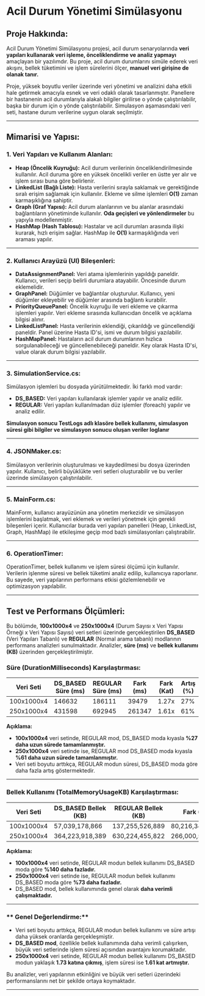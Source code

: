 # Acil Durum Yönetimi Simülasyonu

## **Proje Hakkında:**

Acil Durum Yönetimi Simülasyonu projesi, acil durum senaryolarında **veri yapıları kullanarak veri işleme, önceliklendirme ve analiz yapmayı** amaçlayan bir yazılımdır. Bu proje, acil durum durumlarını simüle ederek veri akışını, bellek tüketimini ve işlem sürelerini ölçer, **manuel veri girişine de olanak tanır.**

Proje, yüksek boyutlu veriler üzerinde veri yönetimi ve analizini daha etkili hale getirmek amacıyla esnek ve veri odaklı olarak tasarlanmıştır. Panellere bir hastanenin acil durumlarıyla alakalı bilgiler girilirse o yönde çalıştırılabilir, başka bir durum için o yönde çalıştırılabilir. Simulasyon aşamasındaki veri seti, hastane durum verilerine uygun olarak seçilmiştir.

---

##  **Mimarisi ve Yapısı:**

### **1. Veri Yapıları ve Kullanım Alanları:**

* **Heap (Öncelik Kuyruğu):** Acil durum verilerinin önceliklendirilmesinde kullanılır. Acil duruma göre en yüksek öncelikli veriler en üstte yer alır ve işlem sırası buna göre belirlenir.
* **LinkedList (Bağlı Liste):** Hasta verilerini sırayla saklamak ve gerektiğinde sıralı erişim sağlamak için kullanılır. Ekleme ve silme işlemleri **O(1)** zaman karmaşıklığına sahiptir.
* **Graph (Graf Yapısı):** Acil durum alanlarının ve bu alanlar arasındaki bağlantıların yönetiminde kullanılır. **Oda geçişleri ve yönlendirmeler** bu yapıyla modellenmiştir.
* **HashMap (Hash Tablosu):** Hastalar ve acil durumları arasında ilişki kurarak, hızlı erişim sağlar. HashMap ile **O(1)** karmaşıklığında veri araması yapılır.

---

### **2. Kullanıcı Arayüzü (UI) Bileşenleri:**

* **DataAssignmentPanel:** Veri atama işlemlerinin yapıldığı paneldir. Kullanıcı, verileri seçip belirli durumlara atayabilir. Öncesinde durum eklemelidir.
* **GraphPanel:** Düğümler ve bağlantılar oluşturulur. Kullanıcı, yeni düğümler ekleyebilir ve düğümler arasında bağlantı kurabilir.
* **PriorityQueuePanel:** Öncelik kuyruğu ile veri ekleme ve çıkarma işlemleri yapılır. Veri ekleme sırasında kullanıcıdan öncelik ve açıklama bilgisi alınır.
* **LinkedListPanel:** Hasta verilerinin eklendiği, çıkarıldığı ve güncellendiği paneldir. Panel üzerine Hasta ID'si, ismi ve durum bilgisi yazılabilir.
* **HashMapPanel:** Hastaların acil durum durumlarının hızlıca sorgulanabileceği ve güncellenebileceği paneldir. Key olarak Hasta ID'si, value olarak durum bilgisi yazılabilir.

---

### **3. SimulationService.cs:**

Simülasyon işlemleri bu dosyada yürütülmektedir. İki farklı mod vardır:

* **DS\_BASED:** Veri yapıları kullanılarak işlemler yapılır ve analiz edilir.
* **REGULAR:** Veri yapıları kullanılmadan düz işlemler (foreach) yapılır ve analiz edilir.

 **Simulasyon sonucu TestLogs adlı klasöre bellek kullanımı, simulasyon süresi gibi bilgiler ve simulasyon sonucu oluşan veriler loglanır**

---

### **4. JSONMaker.cs:**

Simülasyon verilerinin oluşturulması ve kaydedilmesi bu dosya üzerinden yapılır. Kullanıcı, belirli büyüklükte veri setleri oluşturabilir ve bu veriler üzerinde simülasyon çalıştırılabilir.

---

### **5. MainForm.cs:**

MainForm, kullanıcı arayüzünün ana yönetim merkezidir ve simülasyon işlemlerini başlatmak, veri eklemek ve verileri yönetmek için gerekli bileşenleri içerir. Kullanıcılar burada veri yapıları panelleri (Heap, LinkedList, Graph, HashMap) ile etkileşime geçip mod bazlı simülasyonları çalıştırabilir. 

---

### **6. OperationTimer:**

OperationTimer, bellek kullanımı ve işlem süresi ölçümü için kullanılır. Verilerin işlenme süresi ve bellek tüketimi analiz edilip, kullanıcıya raporlanır. Bu sayede, veri yapılarının performans etkisi gözlemlenebilir ve optimizasyon yapılabilir.

---

## **Test ve Performans Ölçümleri:**

Bu bölümde, **100x1000x4** ve **250x1000x4** (Durum Sayısı x Veri Yapısı Örneği x Veri Yapısı Sayısı) veri setleri üzerinde gerçekleştirilen **DS\_BASED** (Veri Yapıları Tabanlı) ve **REGULAR** (Normal arama tabanlı) modlarının performans analizleri sunulmaktadır. Analizler, **süre (ms)** ve **bellek kullanımı (KB)** üzerinden gerçekleştirilmiştir.

###  **Süre (DurationMilliseconds) Karşılaştırması:**

| Veri Seti  | DS\_BASED Süre (ms) | REGULAR Süre (ms) | Fark (ms) | Fark (Kat) | Artış (%) |
| ---------- | ------------------- | ----------------- | --------- | ---------- | --------- |
| 100x1000x4 | 146632              | 186111            | 39479     | 1.27x      | 27%       |
| 250x1000x4 | 431598              | 692945            | 261347    | 1.61x      | 61%       |

**Açıklama:**

* **100x1000x4** veri setinde, REGULAR mod, DS\_BASED moda kıyasla **%27 daha uzun sürede tamamlanmıştır.**
* **250x1000x4** veri setinde ise, REGULAR mod DS\_BASED moda kıyasla **%61 daha uzun sürede tamamlanmıştır.**
* Veri seti boyutu arttıkça, REGULAR modun süresi, DS\_BASED moda göre daha fazla artış göstermektedir.

---

###  **Bellek Kullanımı (TotalMemoryUsageKB) Karşılaştırması:**

| Veri Seti  | DS\_BASED Bellek (KB) | REGULAR Bellek (KB) | Fark (KB)       | Fark (Kat) | Artış (%) |
| ---------- | --------------------- | ------------------- | --------------- | ---------- | --------- |
| 100x1000x4 | 57,039,178,866        | 137,255,526,889     | 80,216,348,023  | 2.40x      | 140%      |
| 250x1000x4 | 364,223,918,389       | 630,224,455,822     | 266,000,537,433 | 1.73x      | 73%       |

**Açıklama:**

* **100x1000x4** veri setinde, REGULAR modun bellek kullanımı DS\_BASED moda göre **%140 daha fazladır.**
* **250x1000x4** veri setinde ise, REGULAR modun bellek kullanımı DS\_BASED moda göre **%73 daha fazladır.**
* DS\_BASED mod, bellek kullanımında genel olarak **daha verimli çalışmaktadır.**

---

### ** Genel Değerlendirme:**

* Veri seti boyutu arttıkça, REGULAR modun bellek kullanımı ve süre artışı daha yüksek oranlarda gerçekleşmiştir.
* **DS\_BASED mod**, özellikle bellek kullanımında daha verimli çalışırken, büyük veri setlerinde işlem süresi açısından avantajını korumaktadır.
* **250x1000x4** veri setinde, REGULAR modun bellek kullanımı DS\_BASED modun yaklaşık **1.73 katına çıkmış**, işlem süresi ise **1.61 kat artmıştır.**

Bu analizler, veri yapılarının etkinliğini ve büyük veri setleri üzerindeki performanslarını net bir şekilde ortaya koymaktadır.

---

